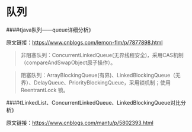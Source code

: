 # 队列

####《java队列——queue详细分析》

原文链接：https://www.cnblogs.com/lemon-flm/p/7877898.html

> 非阻塞队列：ConcurrentLinkedQueue(无界线程安全)，采用CAS机制（compareAndSwapObject原子操作）。

> 阻塞队列：ArrayBlockingQueue(有界)、LinkedBlockingQueue（无界）、DelayQueue、PriorityBlockingQueue，采用锁机制；使用 ReentrantLock 锁。

####《LinkedList、ConcurrentLinkedQueue、LinkedBlockingQueue对比分析》

原文链接：https://www.cnblogs.com/mantu/p/5802393.html